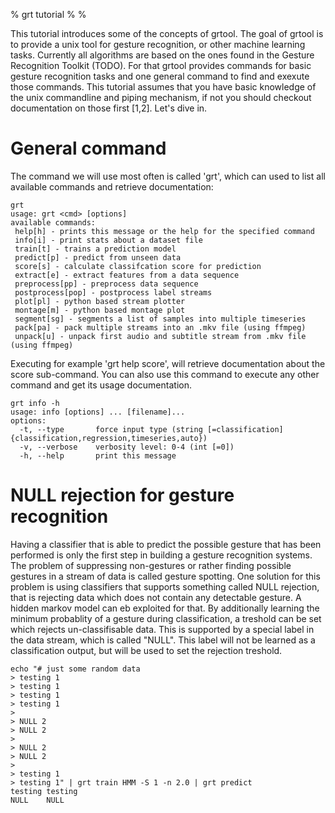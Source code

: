 % grt tutorial
% 
% 

 This tutorial introduces some of the concepts of grtool. The goal of grtool is to provide a unix tool for gesture recognition, or other machine learning tasks. Currently all algorithms are based on the ones found in the Gesture Recognition Toolkit (TODO). For that grtool provides commands for basic gesture recognition tasks and one general command to find and exexute those commands. This tutorial assumes that you have basic knowledge of the unix commandline and piping mechanism, if not you should checkout documentation on those first [1,2]. Let's dive in.

# General command
 The command we will use most often is called 'grt', which can used to list all available commands and retrieve documentation:

    grt
    usage: grt <cmd> [options]
    available commands: 
     help[h] - prints this message or the help for the specified command
     info[i] - print stats about a dataset file
     train[t] - trains a prediction model
     predict[p] - predict from unseen data
     score[s] - calculate classifcation score for prediction
     extract[e] - extract features from a data sequence
     preprocess[pp] - preprocess data sequence
     postprocess[pop] - postprocess label streams
     plot[pl] - python based stream plotter
     montage[m] - python based montage plot
     segment[sg] - segments a list of samples into multiple timeseries
     pack[pa] - pack multiple streams into an .mkv file (using ffmpeg)
     unpack[u] - unpack first audio and subtitle stream from .mkv file (using ffmpeg)


 Executing for example 'grt help score', will retrieve documentation about the score sub-command. You can also use this command to execute any other command and get its usage documentation.

    grt info -h
    usage: info [options] ... [filename]...
    options:
      -t, --type       force input type (string [=classification]{classification,regression,timeseries,auto})
      -v, --verbose    verbosity level: 0-4 (int [=0])
      -h, --help       print this message

[1]: http://www.december.com/unix/tutor/pipesfilters.html
[2]: http://www.linfo.org/pipes.html


# NULL rejection for gesture recognition

 Having a classifier that is able to predict the possible gesture that has been performed is only the first step in building a gesture recognition systems.
 The problem of suppressing non-gestures or rather finding possible gestures in a stream of data is called gesture spotting.
 One solution for this problem is using classifiers that supports something called NULL rejection, that is rejecting data which does not contain any detectable gesture.
 A hidden markov model can eb exploited for that.
 By additionally learning the minimum probablity of a gesture during classification, a treshold can be set which rejects un-classifisable data.
 This is supported by a special label in the data stream, which is called "NULL".
 This label will not be learned as a classification output, but will be used to set the rejection treshold.

    echo "# just some random data
    > testing 1 
    > testing 1 
    > testing 1 
    > testing 1 
    > 
    > NULL 2
    > NULL 2
    > 
    > NULL 2
    > NULL 2
    > 
    > testing 1
    > testing 1" | grt train HMM -S 1 -n 2.0 | grt predict
    testing	testing
    NULL	NULL
    
